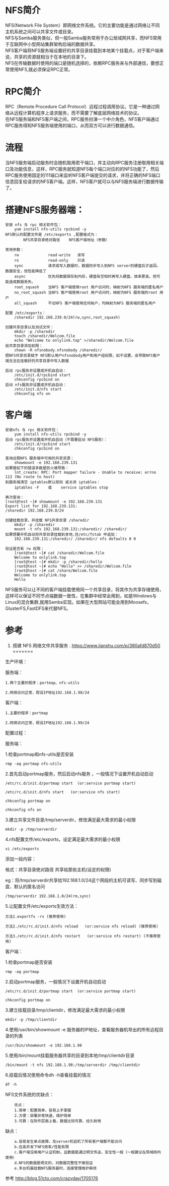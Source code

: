 # NFS简介
NFS(Network File System）即网络文件系统。它的主要功能是通过网络让不同主机系统之间可以共享文件或目录。   
NFS与Samba服务类似，但一般Samba服务常用于办公局域网共享，而NFS常用于互联网中小型网站集群架构后端的数据共享。    
NFS客户端将NFS服务端设置好的共享目录挂载到本地某个挂载点，对于客户端来说，共享的资源就相当于在本地的目录下。   
NFS在传输数据时使用的端口是随机选择的，依赖RPC服务来与外部通信，要想正常使用NFS,就必须保证RPC正常。    

# RPC简介   
RPC（Remote Procedure Call Protocol）远程过程调用协议。它是一种通过网络从远程计算机程序上请求服务，而不需要了解底层网络技术的协议。   
在NFS服务端和NFS客户端之间，RPC服务扮演一个中介角色，NFS客户端通过RPC服务得知NFS服务端使用的端口，从而双方可以进行数据通信。      

# 流程     
当NFS服务端启动服务时会随机取用若干端口，并主动向RPC服务注册取用相关端口及功能信息，这样，RPC服务就知道NFS每个端口对应的的NFS功能了，然后RPC服务使用固定的111端口来监听NFS客户端提交的请求，并将正确的NFS端口信息回复给请求的NFS客户端。这样，NFS客户就可以与NFS服务端进行数据传输了。

# 搭建NFS服务器端：
```
安装 nfs 与 rpc 相关软件包：
    yum install nfs-utils rpcbind -y
NFS默认的配置文件是 /etc/exports ,配置格式为：  
        NFS共享目录绝对路径    NFS客户端地址（参数）

常用参数：
    rw             read-write   读写
    ro             read-only    只读
    sync           请求或写入数据时，数据同步写入到NFS server的硬盘后才返回。数据安全，但性能降低了
    async          优先将数据保存到内存，硬盘有空档时再写入硬盘，效率更高，但可能造成数据丢失。
    root_squash    当NFS 客户端使用root 用户访问时，映射为NFS 服务端的匿名用户
    no_root_squash 当NFS 客户端使用root 用户访问时，映射为NFS 服务端的root 用户
    all_squash     不论NFS 客户端使用任何帐户，均映射为NFS 服务端的匿名用户

配置 /etc/exports：
    /sharedir 192.168.239.0/24(rw,sync,root_squash)
    
创建共享目录以及测试文件：
    mkdir -p /sharedir
    touch /sharedir/Welcom.file
    echo "Welcome to onlylink.top" >/sharedir/Welcom.file
给共享目录添加权限：
    chown -R nfsnobody.nfsnobody /sharedir/
把NFS共享目录赋予 NFS默认用户nfsnobody用户和用户组权限，如不设置，会导致NFS客户端无法在挂载好的共享目录中写入数据

启动 rpc服务并设置成开机自启动：
    /etc/init.d/rpcbind start
    chkconfig rpcbind on
启动 nfs服务并设置成开机自启动：
    /etc/init.d/nfs start
    chkconfig nfs on
```

# 客户端   

```
安装nfs 与 rpc 相关软件包：
    yum install nfs-utils rpcbind -y
启动 rpc服务并设置成开机自启动（不需要启动 NFS服务）：
    /etc/init.d/rpcbind start
    chkconfig rpcbind on

查询远程NFS 服务端中可用的共享资源：
    showmount -e 192.168.239.131
如果报如下的错误多数是防火墙导致：
    lnt_create: RPC: Port mapper failure - Unable to receive: errno 113 (No route to host)
到服务端清空 iptables默认规则 或关闭 iptables：
    iptables -F    或    service iptables stop

再次查询：
[root@test ~]# showmount -e 192.168.239.131
Export list for 192.168.239.131:
/sharedir 192.168.239.0/24

创建挂载目录，并挂载 NFS共享目录 /sharedir
    mkdir -p /sharedir
    mount -t nfs 192.168.239.131:/sharedir/ /sharedir/
如果想要开机自动将共享目录挂载到本地,往/etc/fstab 中追加：
    192.168.239.131:/sharedir/ /sharedir/ nfs defaults 0 0

验证是否有 rw 权限：
    [root@test ~]# cat /sharedir/Welcom.file 
    Welcome to onlylink.top                
    [root@test ~]# mkdir -p /sharedir/hello
    [root@test ~]# echo "Hello" >> /sharedir/Welcom.file 
    [root@test ~]# cat /share/Welcom.file
    Welcome to onlylink.top
    Hello
```

NFS服务可以让不同的客户端挂载使用同一个共享目录，将其作为共享存储使用，这样可以保证不同节点端数据一致性，在集群中经常会用到，如是Windows与Linux的混合集群,就用Samba实现。如果在大型网站可能会用到Moosefs，GlusterFS,FastDFS来代替NFS。

# 参考
1. 搭建 NFS 网络文件共享服务 . https://www.jianshu.com/p/380afd870d50
=======

生产环境：

服务端：

	1.两个主要的程序：portmap、nfs-utils

	2.网络访问正常，假设IP地址192.168.1.98/24

客户端：

	1.主要的程序：portmap

	2.网络访问正常，假设IP地址192.168.1.99/24



配置过程：

服务端：

1.检查portmap和nfs-utils是否安装
```
rmp -aq portmap nfs-utils
```
2.首先启动portmap服务，然后启动nfs服务 ，一般情况下设置开机自动启动
```
/etc/rc.d/init.d/portmap start  (or:service portmap start)

/etc/rc.d/init.d/nfs start   (or:service nfs start)

chkconfig portmap on

chkconfig nfs on
```
3.建立共享文件目录/tmp/serverdir，修改满足最大需求的最小权限
```
mkdir -p /tmp/serverdir
```
4.nfs配置文件/etc/exports，设定满足最大需求的最小权限
```
vi /etc/exports
```
添加一段内容：

格式：共享目录绝对路径 共享给那些主机(设定的权限)

eg：将/tmp/serverdir共享给192.168.1.0/24这个网段的主机可读写、同步写到磁盘、默认的匿名访问
```
/tmp/serverdir 192.168.1.0/24(rm,sync)
```
5.让配置文件/etc/exports生效方法：
```
方法1.exportfs -rv (推荐使用)

方法2./etc/rc.d/init.d/nfs reload   (or:service nfs reload) (推荐使用)

方法3./etc/rc.d/init.d/nfs restart   (or:service nfs restart) (不推荐使用)

```

客户端：

1.检查portmap是否安装
```
rmp -aq portmap 
```
2.启动portmap服务，一般情况下设置开机自动启动
```
/etc/rc.d/init.d/portmap start  (or:service portmap start)

chkconfig portmap on
```
3.建立挂载目录/tmp/clientdir，修改满足最大需求的最小权限
```
mkdir -p /tmp/clientdir
```
4.使用/usr/bin/showmount -e 服务器的IP地址，查看服务器机导出的所有远程目录的列表
```
/usr/bin/showmount -e 192.168.1.98
```
5.使用/bin/mount挂载服务器共享的目录到本地/tmp/clientdir目录
```
/bin/mount -t nfs 192.168.1.98:/tmp/serverdir /tmp/clientdir
```
6.挂载后情况使用命令dh -h查看挂载的情况
```
df -h
```


NFS文件系统的优缺点：
```
	优点：
	1.简单：配置简单，容易上手掌握
	2.方便：部署非常快速，维护简单
	3.可靠：在软件层面上看，数据比较可靠，经久耐用
```
缺点：
```
	a.容易发生单点故障，及server机宕机了所有客户端都不能访问
	b.在高并发下NFS效率/性能有限
	c.客户端没用用户认证机制，且数据是通过明文传送，安全性一般（一般建议在局域网内使用）
	d.NFS的数据是明文的，对数据完整性不做验证
	e.多台机器挂载NFS服务器时，连接管理维护麻烦
```
 参考
http://blog.51cto.com/crazyday/1705176
